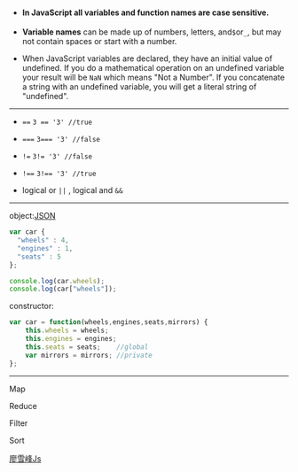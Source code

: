 * #### In JavaScript all variables and function names are case sensitive.
* **Variable names** can be made up of numbers, letters, and`$`or`_`, but may not contain spaces or start with a number.

* When JavaScript variables are declared, they have an initial value of undefined. If you do a mathematical operation on an undefined variable your result will be `NaN` which means "Not a Number". If you concatenate a string with an undefined variable, you will get a literal string of "undefined".

---

* `==`    `3 == '3' //true`

* `===`    `3=== '3' //false`

* `!=`     `3!= '3' //false`

* `!==`    `3!== '3' //true`

* logical or `||`  ,  logical and `&&`

---

object:[JSON](http://www.json.org/)

```js
var car {
  "wheels" : 4,
  "engines" : 1,
  "seats" : 5
};

console.log(car.wheels);
console.log(car["wheels"]);
```

constructor:

```js
var car = function(wheels,engines,seats,mirrors) {
    this.wheels = wheels;
    this.engines = engines;
    this.seats = seats;    //global
    var mirrors = mirrors; //private
};
```

---

Map

Reduce

Filter

Sort

[廖雪峰Js](https://www.liaoxuefeng.com/wiki/001434446689867b27157e896e74d51a89c25cc8b43bdb3000)

